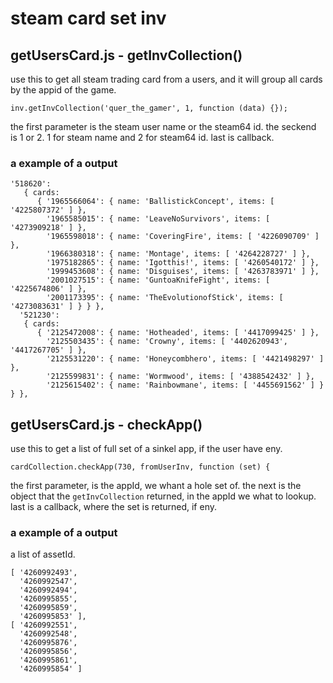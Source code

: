 # steam card set inv


## getUsersCard.js - getInvCollection()
use this to get all steam trading card from a users, and it will group all cards by the appid of the game.  
```
inv.getInvCollection('quer_the_gamer', 1, function (data) {});
```
the first parameter is the steam user name or the steam64 id. the seckend is 1 or 2. 1 for steam name and 2 for steam64 id. last is callback.
### a example of a output
```
'518620':
   { cards:
      { '1965566064': { name: 'BallistickConcept', items: [ '4225807372' ] },
        '1965585015': { name: 'LeaveNoSurvivors', items: [ '4273909218' ] },
        '1965598018': { name: 'CoveringFire', items: [ '4226090709' ] },
        '1966380318': { name: 'Montage', items: [ '4264228727' ] },
        '1975182865': { name: 'Igotthis!', items: [ '4260540172' ] },
        '1999453608': { name: 'Disguises', items: [ '4263783971' ] },
        '2001027515': { name: 'GuntoaKnifeFight', items: [ '4225674806' ] },
        '2001173395': { name: 'TheEvolutionofStick', items: [ '4273083631' ] } } },
  '521230':
   { cards:
      { '2125472008': { name: 'Hotheaded', items: [ '4417099425' ] },
        '2125503435': { name: 'Crowny', items: [ '4402620943', '4417267705' ] },
        '2125531220': { name: 'Honeycombhero', items: [ '4421498297' ] },
        '2125599831': { name: 'Wormwood', items: [ '4388542432' ] },
        '2125615402': { name: 'Rainbowmane', items: [ '4455691562' ] } } },
```
## getUsersCard.js - checkApp()
use this to get a list of full set of a sinkel app, if the user have eny.
```
cardCollection.checkApp(730, fromUserInv, function (set) {
```
the first parameter, is the appId, we whant a hole set of. the next is the object that the ```getInvCollection``` returned, in the appId we what to lookup. last is a callback, where the set is returned, if eny.

### a example of a output
a list of assetId.
```
[ '4260992493',
  '4260992547',
  '4260992494',
  '4260995855',
  '4260995859',
  '4260995853' ],
[ '4260992551',
  '4260992548',
  '4260995876',
  '4260995856',
  '4260995861',
  '4260995854' ]
```
